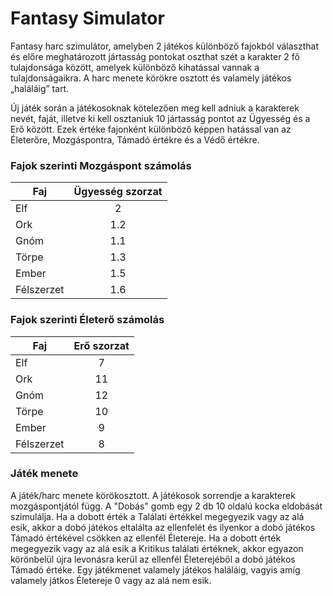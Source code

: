 # Fantasy Simulator

Fantasy harc szimulátor, amelyben 2 játékos különböző fajokból választhat és előre meghatározott jártasság pontokat oszthat szét a   karakter 2 fő tulajdonsága között, amelyek különböző kihatással vannak a tulajdonságaikra. A harc menete körökre osztott és valamely játékos „haláláig” tart.

Új játék során a játékosoknak kötelezően meg kell adniuk a karakterek nevét, faját, illetve ki kell osztaniuk 10 jártasság pontot az Ügyesség és a Erő között. Ezek értéke fajonként különböző képpen hatással van az Életerőre, Mozgáspontra, Támadó értékre és a Védő értékre.

### Fajok szerinti Mozgáspont számolás
| Faj | Ügyesség szorzat |
| ----|:--------:|
| Elf | 2 |
| Ork | 1.2 |
| Gnóm | 1.1 |
| Törpe | 1.3 |
| Ember | 1.5 |
| Félszerzet | 1.6 |

### Fajok szerinti Életerő számolás
| Faj | Erő szorzat |
| ----|:--------:|
| Elf | 7 |
| Ork | 11 |
| Gnóm | 12 |
| Törpe | 10 |
| Ember | 9 |
| Félszerzet | 8 |

### Játék menete

A játék/harc menete körökosztott. A játékosok sorrendje a karakterek mozgáspontjától függ. A "Dobás" gomb egy 2 db 10 oldalú kocka eldobását szimulálja. Ha a dobott érték a Találati értékkel megegyezik vagy az alá esik, akkor a dobó játékos eltalálta az ellenfelét és ilyenkor a dobó játékos Támadó értékével csökken az ellenfél Életereje. Ha a dobott érték megegyezik vagy az alá esik a Kritikus találati értéknek, akkor egyazon körönbelül újra levonásra kerül az ellenfél Életerejéből a dobó játékos Támadó értéke. Egy játékmenet valamely játékos haláláig, vagyis amíg valamely játkos Életereje 0 vagy az alá nem esik.

